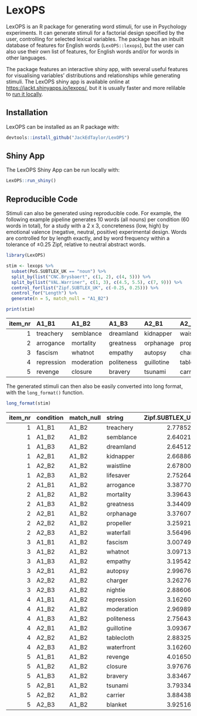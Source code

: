 
<!-- README.md is generated from README.Rmd. Please edit that file -->

# LexOPS

<!-- badges: start -->

<!-- badges: end -->

LexOPS is an R package for generating word stimuli, for use in
Psychology experiments. It can generate stimuli for a factorial design
specified by the user, controlling for selected lexical variables. The
package has an inbuilt database of features for English words
(`LexOPS::lexops`), but the user can also use their own list of
features, for English words and/or for words in other languages.

The package features an interactive shiny app, with several useful
features for visualising variables’ distributions and relationships
while generating stimuli. The LexOPS shiny app is available online at
<https://jackt.shinyapps.io/lexops/>, but it is usually faster and more
relilable to [run it locally](#shiny-app).

## Installation

LexOPS can be installed as an R package with:

``` r
devtools::install_github("JackEdTaylor/LexOPS")
```

## Shiny App

The LexOPS Shiny App can be run locally with:

``` r
LexOPS::run_shiny()
```

## Reproducible Code

Stimuli can also be generated using reproducible code. For example, the
following example pipeline generates 10 words (all nouns) per condition
(60 words in total), for a study with a 2 x 3, concreteness (low, high)
by emotional valence (negative, neutral, positive) experimental design.
Words are controlled for by length exactly, and by word frequency within
a tolerance of ±0.25 Zipf, relative to neutral abstract words.

``` r
library(LexOPS)

stim <- lexops %>%
  subset(PoS.SUBTLEX_UK == "noun") %>%
  split_by(list("CNC.Brysbaert", c(1, 2), c(4, 5))) %>%
  split_by(list("VAL.Warriner", c(1, 3), c(4.5, 5.5), c(7, 9))) %>%
  control_for(list("Zipf.SUBTLEX_UK", c(-0.25, 0.25))) %>%
  control_for("Length") %>%
  generate(n = 5, match_null = "A1_B2")

print(stim)
```

| item\_nr | A1\_B1     | A1\_B2     | A1\_B3     | A2\_B1     | A2\_B2     | A2\_B3     | match\_null |
| -------: | :--------- | :--------- | :--------- | :--------- | :--------- | :--------- | :---------- |
|        1 | treachery  | semblance  | dreamland  | kidnapper  | waistline  | lifesaver  | A1\_B2      |
|        2 | arrogance  | mortality  | greatness  | orphanage  | propeller  | waterfall  | A1\_B2      |
|        3 | fascism    | whatnot    | empathy    | autopsy    | charger    | nightie    | A1\_B2      |
|        4 | repression | moderation | politeness | guillotine | tablecloth | waterfront | A1\_B2      |
|        5 | revenge    | closure    | bravery    | tsunami    | carrier    | blanket    | A1\_B2      |

The generated stimuli can then also be easily converted into long
format, with the `long_format()`
function.

``` r
long_format(stim)
```

| item\_nr | condition | match\_null | string     | Zipf.SUBTLEX\_UK | Length | CNC.Brysbaert | VAL.Warriner |
| -------: | :-------- | :---------- | :--------- | ---------------: | -----: | ------------: | -----------: |
|        1 | A1\_B1    | A1\_B2      | treachery  |         2.778521 |      9 |          1.69 |         2.70 |
|        1 | A1\_B2    | A1\_B2      | semblance  |         2.640218 |      9 |          2.00 |         5.00 |
|        1 | A1\_B3    | A1\_B2      | dreamland  |         2.645126 |      9 |          1.73 |         7.00 |
|        1 | A2\_B1    | A1\_B2      | kidnapper  |         2.668864 |      9 |          4.29 |         1.77 |
|        1 | A2\_B2    | A1\_B2      | waistline  |         2.678007 |      9 |          4.34 |         4.90 |
|        1 | A2\_B3    | A1\_B2      | lifesaver  |         2.752641 |      9 |          4.28 |         7.24 |
|        2 | A1\_B1    | A1\_B2      | arrogance  |         3.387701 |      9 |          1.74 |         2.55 |
|        2 | A1\_B2    | A1\_B2      | mortality  |         3.396439 |      9 |          1.46 |         5.15 |
|        2 | A1\_B3    | A1\_B2      | greatness  |         3.344096 |      9 |          1.69 |         7.76 |
|        2 | A2\_B1    | A1\_B2      | orphanage  |         3.376071 |      9 |          4.65 |         2.95 |
|        2 | A2\_B2    | A1\_B2      | propeller  |         3.259217 |      9 |          4.90 |         4.95 |
|        2 | A2\_B3    | A1\_B2      | waterfall  |         3.564967 |      9 |          4.90 |         7.79 |
|        3 | A1\_B1    | A1\_B2      | fascism    |         3.007490 |      7 |          1.83 |         2.50 |
|        3 | A1\_B2    | A1\_B2      | whatnot    |         3.097136 |      7 |          1.92 |         5.48 |
|        3 | A1\_B3    | A1\_B2      | empathy    |         3.195423 |      7 |          1.63 |         7.29 |
|        3 | A2\_B1    | A1\_B2      | autopsy    |         2.996766 |      7 |          4.29 |         2.62 |
|        3 | A2\_B2    | A1\_B2      | charger    |         3.262762 |      7 |          4.39 |         5.28 |
|        3 | A2\_B3    | A1\_B2      | nightie    |         2.886067 |      7 |          4.30 |         7.11 |
|        4 | A1\_B1    | A1\_B2      | repression |         3.162603 |     10 |          1.66 |         2.81 |
|        4 | A1\_B2    | A1\_B2      | moderation |         2.969894 |     10 |          1.90 |         5.30 |
|        4 | A1\_B3    | A1\_B2      | politeness |         2.756434 |     10 |          1.79 |         7.33 |
|        4 | A2\_B1    | A1\_B2      | guillotine |         3.093676 |     10 |          4.64 |         1.63 |
|        4 | A2\_B2    | A1\_B2      | tablecloth |         2.883256 |     10 |          4.85 |         5.33 |
|        4 | A2\_B3    | A1\_B2      | waterfront |         3.162603 |     10 |          4.67 |         7.50 |
|        5 | A1\_B1    | A1\_B2      | revenge    |         4.016505 |      7 |          1.54 |         2.75 |
|        5 | A1\_B2    | A1\_B2      | closure    |         3.976769 |      7 |          1.78 |         5.21 |
|        5 | A1\_B3    | A1\_B2      | bravery    |         3.834670 |      7 |          1.96 |         7.38 |
|        5 | A2\_B1    | A1\_B2      | tsunami    |         3.793340 |      7 |          4.33 |         2.33 |
|        5 | A2\_B2    | A1\_B2      | carrier    |         3.884383 |      7 |          4.20 |         5.19 |
|        5 | A2\_B3    | A1\_B2      | blanket    |         3.925162 |      7 |          5.00 |         7.05 |
